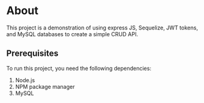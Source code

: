 # About

This project is a demonstration of using express JS, Sequelize, JWT tokens, and MySQL databases to create a simple CRUD API.

## Prerequisites

To run this project, you need the following dependencies:

1. Node.js
2. NPM package manager
3. MySQL
